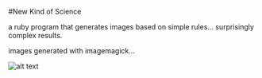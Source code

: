 #New Kind of Science

a ruby program that generates images based on simple rules... surprisingly complex results.

images generated with imagemagick...

![alt text](https://www.evernote.com/shard/s32/sh/d150e3f6-98db-4962-99c4-d266c91f86a7/5d7a556a018eedbb77cb9eef321f4546/deep/0/patterns.png 'alt')
